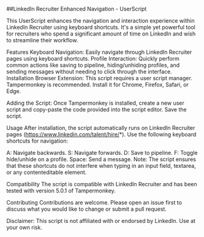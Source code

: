 ##LinkedIn Recruiter Enhanced Navigation - UserScript

This UserScript enhances the navigation and interaction experience within LinkedIn Recruiter using keyboard shortcuts. It's a simple yet powerful tool for recruiters who spend a significant amount of time on LinkedIn and wish to streamline their workflow.

Features
Keyboard Navigation: Easily navigate through LinkedIn Recruiter pages using keyboard shortcuts.
Profile Interaction: Quickly perform common actions like saving to pipeline, hiding/unhiding profiles, and sending messages without needing to click through the interface.
Installation
Browser Extension: This script requires a user script manager. Tampermonkey is recommended. Install it for Chrome, Firefox, Safari, or Edge.

Adding the Script: Once Tampermonkey is installed, create a new user script and copy-paste the code provided into the script editor. Save the script.

Usage
After installation, the script automatically runs on LinkedIn Recruiter pages (https://www.linkedin.com/talent/hire/*). Use the following keyboard shortcuts for navigation:

A: Navigate backwards.
S: Navigate forwards.
D: Save to pipeline.
F: Toggle hide/unhide on a profile.
Space: Send a message.
Note: The script ensures that these shortcuts do not interfere when typing in an input field, textarea, or any contenteditable element.

Compatibility
The script is compatible with LinkedIn Recruiter and has been tested with version 5.0.1 of Tampermonkey.

Contributing
Contributions are welcome. Please open an issue first to discuss what you would like to change or submit a pull request.

Disclaimer: This script is not affiliated with or endorsed by LinkedIn. Use at your own risk.


